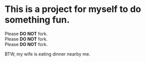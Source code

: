 # This is a project for myself to do something fun.  
Please **DO NOT** fork.  
Please **DO NOT** fork.  
Please **DO NOT** fork.  

BTW, my wife is eating dinner nearby me. 
